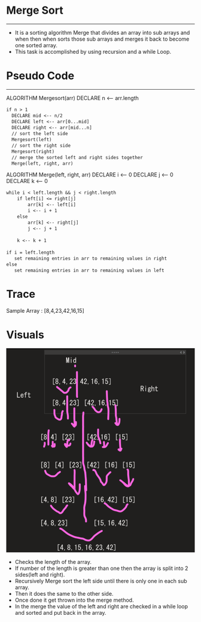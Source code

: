 # Merge Sort
------------------
- It is a sorting algorithm Merge that divides an array into sub arrays and when then when sorts those
 sub arrays and merges it back to become one sorted array.
- This task is accomplished by using recursion and a while Loop.
# Pseudo Code
---------------
ALGORITHM Mergesort(arr)
    DECLARE n <-- arr.length
           
    if n > 1
      DECLARE mid <-- n/2
      DECLARE left <-- arr[0...mid]
      DECLARE right <-- arr[mid...n]
      // sort the left side
      Mergesort(left)
      // sort the right side
      Mergesort(right)
      // merge the sorted left and right sides together
      Merge(left, right, arr)

ALGORITHM Merge(left, right, arr)
    DECLARE i <-- 0
    DECLARE j <-- 0
    DECLARE k <-- 0

    while i < left.length && j < right.length
        if left[i] <= right[j]
            arr[k] <-- left[i]
            i <-- i + 1
        else
            arr[k] <-- right[j]
            j <-- j + 1
            
        k <-- k + 1

    if i = left.length
       set remaining entries in arr to remaining values in right
    else
       set remaining entries in arr to remaining values in left

# Trace
Sample Array : [8,4,23,42,16,15]


# Visuals
![Image](assets\Visual.png)

- Checks the length of the array.
- If number of the length is greater than one then the array is split into 2 sides(left and right).
- Recursively Merge sort the left side until there is only one in each sub array.
- Then it does the same to the other side.
- Once done it get thrown into the merge method.
- In the merge the value of the left and right are checked in a while loop and sorted and put back in the array.


